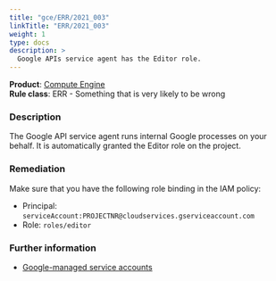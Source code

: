 ```yaml
---
title: "gce/ERR/2021_003"
linkTitle: "ERR/2021_003"
weight: 1
type: docs
description: >
  Google APIs service agent has the Editor role.
---
```


**Product**: [Compute Engine](https://cloud.google.com/compute)\
**Rule class**: ERR - Something that is very likely to be wrong

### Description

The Google API service agent
runs internal Google processes on your behalf. It is automatically granted the
Editor role on the project.

### Remediation

Make sure that you have the following role binding in the IAM policy:

- Principal: `serviceAccount:PROJECTNR@cloudservices.gserviceaccount.com`
- Role: `roles/editor`

### Further information

- [Google-managed service accounts](https://cloud.google.com/iam/docs/service-accounts#google-managed)
